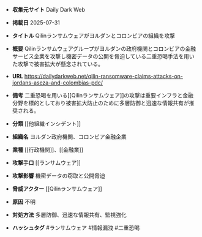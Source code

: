 - **収集元サイト**
Daily Dark Web

- **掲載日**
2025-07-31

- **タイトル**
Qilinランサムウェアがヨルダンとコロンビアの組織を攻撃

- **概要**
Qilinランサムウェアグループがヨルダンの政府機関とコロンビアの金融サービス企業を攻撃し機密データの公開を脅迫している二重恐喝手法を用いた攻撃で被害拡大が懸念されている。

- **URL**
https://dailydarkweb.net/qilin-ransomware-claims-attacks-on-jordans-aseza-and-colombias-pdc/

- **備考**
二重恐喝を用いる[[Qilinランサムウェア]]の攻撃は重要インフラと金融分野を標的としており被害拡大防止のために多層防御と迅速な情報共有が推奨される。

- **分類**
[[他組織インシデント]]

- **組織名**
ヨルダン政府機関、コロンビア金融企業

- **業種**
[[行政機関]]、[[金融業]]

- **攻撃手口**
[[ランサムウェア]]

- **攻撃影響**
機密データの窃取と公開脅迫

- **脅威アクター**
[[Qilinランサムウェア]]

- **原因**
不明

- **対処方法**
多層防御、迅速な情報共有、監視強化

- **ハッシュタグ**
#ランサムウェア #情報漏洩 #二重恐喝
